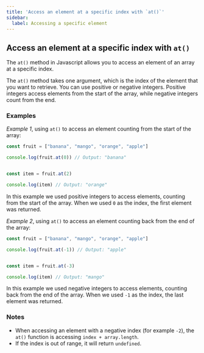 ```yaml
---
title: 'Access an element at a specific index with `at()`'
sidebar:
  label: Accessing a specific element
---
```


## Access an element at a specific index with `at()`

The `at()` method in Javascript allows you to access an element of an array at a specific index.

The `at()` method takes one argument, which is the index of the element that you want to retrieve. You can use positive or negative integers. Positive integers access elements from the start of the array, while negative integers count from the end.

### Examples

_Example 1_, using `at()` to access an element counting from the start of the array:

```js
const fruit = ["banana", "mango", "orange", "apple"]

console.log(fruit.at(0)) // Output: "banana"


const item = fruit.at(2)

console.log(item) // Output: "orange"
```
In this example we used positive integers to access elements, counting from the start of the array. When we used `0` as the index, the first element was returned. 

_Example 2_, using `at()` to access an element counting back from the end of the array:

```js
const fruit = ["banana", "mango", "orange", "apple"]

console.log(fruit.at(-1)) // Output: "apple" 


const item = fruit.at(-3)

console.log(item) // Output: "mango"
```

In this example we used negative integers to access elements, counting back from the end of the array. When we used `-1` as the index, the last element was returned. 

### Notes

- When accessing an element with a negative index (for example `-2`), the `at()` function is accessing `index + array.length`.
- If the index is out of range, it will return `undefined`.
